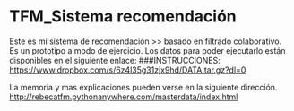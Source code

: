 # TFM_Sistema recomendación

Este es mi sistema de recomendación >> basado en filtrado colaborativo. Es un prototipo a modo de ejercicio.
Los datos para poder ejecutarlo están disponibles en el siguiente enlace:
###INSTRUCCIONES:
https://www.dropbox.com/s/6z4l35g31zjx9hd/DATA.tar.gz?dl=0


La memoria y mas explicaciones pueden verse en la siguiente dirección.
http://rebecatfm.pythonanywhere.com/masterdata/index.html


